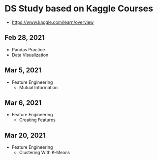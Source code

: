 # DS Study based on Kaggle Courses

- https://www.kaggle.com/learn/overview


## Feb 28, 2021
- Pandas Practice
- Data Visualization

## Mar 5, 2021
- Feature Engineering
    - Mutual Information
## Mar 6, 2021
- Feature Engineering 
    - Creating Features

## Mar 20, 2021
- Feature Engineering
    - Clustering With K-Means